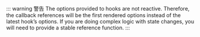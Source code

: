::: warning 警告
The options provided to hooks are not reactive. Therefore, the callback references will be the first rendered options instead of the latest hook’s options. If you are doing complex logic with state changes, you will need to provide a stable reference function.
:::
